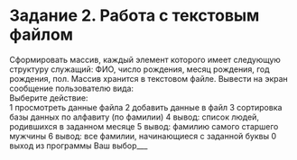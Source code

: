 # Задание 2. Работа с текстовым файлом
Сформировать массив, каждый элемент которого имеет следующую структуру служащий: ФИО, число рождения, месяц рождения, год рождения, пол. Массив хранится в текстовом файле. 
Вывести на экран сообщение пользователю вида:   
Выберите действие:  
1 просмотреть данные файла 
2 добавить данные в файл 
3 сортировка базы данных по алфавиту (по фамилии) 
4 вывод: список людей, родившихся в заданном месяце 
5 вывод: фамилию самого старшего мужчины 
6 вывод: все фамилии, начинающиеся с заданной буквы 
0 выход из программы 
Ваш выбор___  
